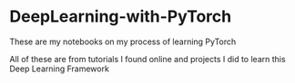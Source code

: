 # DeepLearning-with-PyTorch
These are my notebooks on my process of learning PyTorch

All of these are from tutorials I found online and projects I did to learn this Deep Learning Framework
